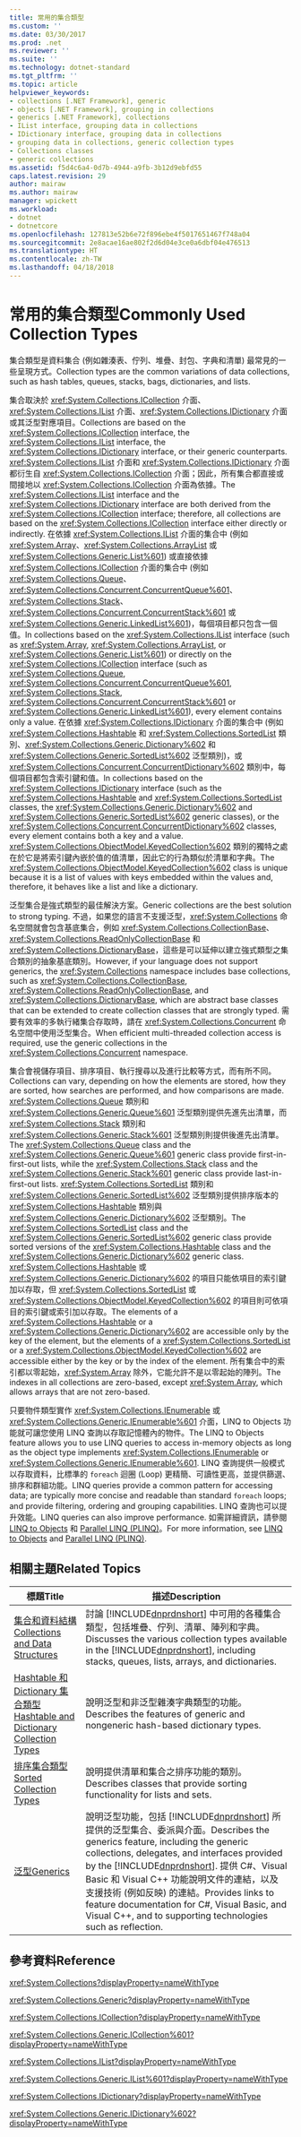 ```yaml
---
title: 常用的集合類型
ms.custom: ''
ms.date: 03/30/2017
ms.prod: .net
ms.reviewer: ''
ms.suite: ''
ms.technology: dotnet-standard
ms.tgt_pltfrm: ''
ms.topic: article
helpviewer_keywords:
- collections [.NET Framework], generic
- objects [.NET Framework], grouping in collections
- generics [.NET Framework], collections
- IList interface, grouping data in collections
- IDictionary interface, grouping data in collections
- grouping data in collections, generic collection types
- Collections classes
- generic collections
ms.assetid: f5d4c6a4-0d7b-4944-a9fb-3b12d9ebfd55
caps.latest.revision: 29
author: mairaw
ms.author: mairaw
manager: wpickett
ms.workload:
- dotnet
- dotnetcore
ms.openlocfilehash: 127813e52b6e72f896ebe4f5017651467f748a04
ms.sourcegitcommit: 2e8acae16ae802f2d6d04e3ce0a6dbf04e476513
ms.translationtype: HT
ms.contentlocale: zh-TW
ms.lasthandoff: 04/18/2018
---
```

# <a name="commonly-used-collection-types"></a><span data-ttu-id="92da9-102">常用的集合類型</span><span class="sxs-lookup"><span data-stu-id="92da9-102">Commonly Used Collection Types</span></span>
<span data-ttu-id="92da9-103">集合類型是資料集合 (例如雜湊表、佇列、堆疊、封包、字典和清單) 最常見的一些呈現方式。</span><span class="sxs-lookup"><span data-stu-id="92da9-103">Collection types are the common variations of data collections, such as hash tables, queues, stacks, bags, dictionaries, and lists.</span></span>  
  
 <span data-ttu-id="92da9-104">集合取決於 <xref:System.Collections.ICollection> 介面、<xref:System.Collections.IList> 介面、<xref:System.Collections.IDictionary> 介面或其泛型對應項目。</span><span class="sxs-lookup"><span data-stu-id="92da9-104">Collections are based on the <xref:System.Collections.ICollection> interface, the <xref:System.Collections.IList> interface, the <xref:System.Collections.IDictionary> interface, or their generic counterparts.</span></span> <span data-ttu-id="92da9-105"><xref:System.Collections.IList> 介面和 <xref:System.Collections.IDictionary> 介面都衍生自 <xref:System.Collections.ICollection> 介面；因此，所有集合都直接或間接地以 <xref:System.Collections.ICollection> 介面為依據。</span><span class="sxs-lookup"><span data-stu-id="92da9-105">The <xref:System.Collections.IList> interface and the <xref:System.Collections.IDictionary> interface are both derived from the <xref:System.Collections.ICollection> interface; therefore, all collections are based on the <xref:System.Collections.ICollection> interface either directly or indirectly.</span></span> <span data-ttu-id="92da9-106">在依據 <xref:System.Collections.IList> 介面的集合中 (例如 <xref:System.Array>、<xref:System.Collections.ArrayList> 或 <xref:System.Collections.Generic.List%601>) 或直接依據 <xref:System.Collections.ICollection> 介面的集合中 (例如 <xref:System.Collections.Queue>、<xref:System.Collections.Concurrent.ConcurrentQueue%601>、<xref:System.Collections.Stack>、<xref:System.Collections.Concurrent.ConcurrentStack%601> 或 <xref:System.Collections.Generic.LinkedList%601>)，每個項目都只包含一個值。</span><span class="sxs-lookup"><span data-stu-id="92da9-106">In collections based on the <xref:System.Collections.IList> interface (such as <xref:System.Array>, <xref:System.Collections.ArrayList>, or <xref:System.Collections.Generic.List%601>) or directly on the <xref:System.Collections.ICollection> interface (such as <xref:System.Collections.Queue>, <xref:System.Collections.Concurrent.ConcurrentQueue%601>, <xref:System.Collections.Stack>, <xref:System.Collections.Concurrent.ConcurrentStack%601> or <xref:System.Collections.Generic.LinkedList%601>), every element contains only a value.</span></span> <span data-ttu-id="92da9-107">在依據 <xref:System.Collections.IDictionary> 介面的集合中 (例如 <xref:System.Collections.Hashtable> 和 <xref:System.Collections.SortedList> 類別、<xref:System.Collections.Generic.Dictionary%602> 和 <xref:System.Collections.Generic.SortedList%602> 泛型類別)，或 <xref:System.Collections.Concurrent.ConcurrentDictionary%602> 類別中，每個項目都包含索引鍵和值。</span><span class="sxs-lookup"><span data-stu-id="92da9-107">In collections based on the <xref:System.Collections.IDictionary> interface (such as the <xref:System.Collections.Hashtable> and <xref:System.Collections.SortedList> classes, the <xref:System.Collections.Generic.Dictionary%602> and <xref:System.Collections.Generic.SortedList%602> generic classes), or the <xref:System.Collections.Concurrent.ConcurrentDictionary%602> classes, every element contains both a key and a value.</span></span>  <span data-ttu-id="92da9-108"><xref:System.Collections.ObjectModel.KeyedCollection%602> 類別的獨特之處在於它是將索引鍵內嵌於值的值清單，因此它的行為類似於清單和字典。</span><span class="sxs-lookup"><span data-stu-id="92da9-108">The <xref:System.Collections.ObjectModel.KeyedCollection%602> class is unique because it is a list of values with keys embedded within the values and, therefore, it behaves like a list and like a dictionary.</span></span>  
  
 <span data-ttu-id="92da9-109">泛型集合是強式類型的最佳解決方案。</span><span class="sxs-lookup"><span data-stu-id="92da9-109">Generic collections are the best solution to strong typing.</span></span> <span data-ttu-id="92da9-110">不過，如果您的語言不支援泛型，<xref:System.Collections> 命名空間就會包含基底集合，例如 <xref:System.Collections.CollectionBase>、<xref:System.Collections.ReadOnlyCollectionBase> 和 <xref:System.Collections.DictionaryBase>，這些是可以延伸以建立強式類型之集合類別的抽象基底類別。</span><span class="sxs-lookup"><span data-stu-id="92da9-110">However, if your language does not support generics, the <xref:System.Collections> namespace includes base collections, such as <xref:System.Collections.CollectionBase>, <xref:System.Collections.ReadOnlyCollectionBase>, and <xref:System.Collections.DictionaryBase>, which are abstract base classes that can be extended to create collection classes that are strongly typed.</span></span> <span data-ttu-id="92da9-111">需要有效率的多執行緒集合存取時，請在 <xref:System.Collections.Concurrent> 命名空間中使用泛型集合。</span><span class="sxs-lookup"><span data-stu-id="92da9-111">When efficient multi-threaded collection access is required, use the generic collections in the <xref:System.Collections.Concurrent> namespace.</span></span>  
  
 <span data-ttu-id="92da9-112">集合會視儲存項目、排序項目、執行搜尋以及進行比較等方式，而有所不同。</span><span class="sxs-lookup"><span data-stu-id="92da9-112">Collections can vary, depending on how the elements are stored, how they are sorted, how searches are performed, and how comparisons are made.</span></span> <span data-ttu-id="92da9-113"><xref:System.Collections.Queue> 類別和 <xref:System.Collections.Generic.Queue%601> 泛型類別提供先進先出清單，而 <xref:System.Collections.Stack> 類別和 <xref:System.Collections.Generic.Stack%601> 泛型類別則提供後進先出清單。</span><span class="sxs-lookup"><span data-stu-id="92da9-113">The <xref:System.Collections.Queue> class and the <xref:System.Collections.Generic.Queue%601> generic class provide first-in-first-out lists, while the <xref:System.Collections.Stack> class and the <xref:System.Collections.Generic.Stack%601> generic class provide last-in-first-out lists.</span></span> <span data-ttu-id="92da9-114"><xref:System.Collections.SortedList> 類別和 <xref:System.Collections.Generic.SortedList%602> 泛型類別提供排序版本的 <xref:System.Collections.Hashtable> 類別與 <xref:System.Collections.Generic.Dictionary%602> 泛型類別。</span><span class="sxs-lookup"><span data-stu-id="92da9-114">The <xref:System.Collections.SortedList> class and the <xref:System.Collections.Generic.SortedList%602> generic class provide sorted versions of the <xref:System.Collections.Hashtable> class and the <xref:System.Collections.Generic.Dictionary%602> generic class.</span></span> <span data-ttu-id="92da9-115"><xref:System.Collections.Hashtable> 或 <xref:System.Collections.Generic.Dictionary%602> 的項目只能依項目的索引鍵加以存取，但 <xref:System.Collections.SortedList> 或 <xref:System.Collections.ObjectModel.KeyedCollection%602> 的項目則可依項目的索引鍵或索引加以存取。</span><span class="sxs-lookup"><span data-stu-id="92da9-115">The elements of a <xref:System.Collections.Hashtable> or a <xref:System.Collections.Generic.Dictionary%602> are accessible only by the key of the element, but the elements of a <xref:System.Collections.SortedList> or a <xref:System.Collections.ObjectModel.KeyedCollection%602> are accessible either by the key or by the index of the element.</span></span> <span data-ttu-id="92da9-116">所有集合中的索引都以零起始，<xref:System.Array> 除外，它能允許不是以零起始的陣列。</span><span class="sxs-lookup"><span data-stu-id="92da9-116">The indexes in all collections are zero-based, except <xref:System.Array>, which allows arrays that are not zero-based.</span></span>  
  
 <span data-ttu-id="92da9-117">只要物件類型實作 <xref:System.Collections.IEnumerable> 或 <xref:System.Collections.Generic.IEnumerable%601> 介面，LINQ to Objects 功能就可讓您使用 LINQ 查詢以存取記憶體內的物件。</span><span class="sxs-lookup"><span data-stu-id="92da9-117">The LINQ to Objects feature allows you to use LINQ queries to access in-memory objects as long as the object type implements <xref:System.Collections.IEnumerable> or <xref:System.Collections.Generic.IEnumerable%601>.</span></span> <span data-ttu-id="92da9-118">LINQ 查詢提供一般模式以存取資料，比標準的 `foreach` 迴圈 (Loop) 更精簡、可讀性更高，並提供篩選、排序和群組功能。</span><span class="sxs-lookup"><span data-stu-id="92da9-118">LINQ queries provide a common pattern for accessing data; are typically more concise and readable than standard `foreach` loops; and provide filtering, ordering and grouping capabilities.</span></span> <span data-ttu-id="92da9-119">LINQ 查詢也可以提升效能。</span><span class="sxs-lookup"><span data-stu-id="92da9-119">LINQ queries can also improve performance.</span></span> <span data-ttu-id="92da9-120">如需詳細資訊，請參閱 [LINQ to Objects](https://msdn.microsoft.com/library/73cafe73-37cf-46e7-bfa7-97c7eea7ced9) 和 [Parallel LINQ (PLINQ)](../../../docs/standard/parallel-programming/parallel-linq-plinq.md)。</span><span class="sxs-lookup"><span data-stu-id="92da9-120">For more information, see [LINQ to Objects](https://msdn.microsoft.com/library/73cafe73-37cf-46e7-bfa7-97c7eea7ced9) and [Parallel LINQ (PLINQ)](../../../docs/standard/parallel-programming/parallel-linq-plinq.md).</span></span>  
  
## <a name="related-topics"></a><span data-ttu-id="92da9-121">相關主題</span><span class="sxs-lookup"><span data-stu-id="92da9-121">Related Topics</span></span>  
  
|<span data-ttu-id="92da9-122">標題</span><span class="sxs-lookup"><span data-stu-id="92da9-122">Title</span></span>|<span data-ttu-id="92da9-123">描述</span><span class="sxs-lookup"><span data-stu-id="92da9-123">Description</span></span>|  
|-----------|-----------------|  
|[<span data-ttu-id="92da9-124">集合和資料結構</span><span class="sxs-lookup"><span data-stu-id="92da9-124">Collections and Data Structures</span></span>](../../../docs/standard/collections/index.md)|<span data-ttu-id="92da9-125">討論 [!INCLUDE[dnprdnshort](../../../includes/dnprdnshort-md.md)] 中可用的各種集合類型，包括堆疊、佇列、清單、陣列和字典。</span><span class="sxs-lookup"><span data-stu-id="92da9-125">Discusses the various collection types available in the [!INCLUDE[dnprdnshort](../../../includes/dnprdnshort-md.md)], including stacks, queues, lists, arrays, and dictionaries.</span></span>|  
|[<span data-ttu-id="92da9-126">Hashtable 和 Dictionary 集合類型</span><span class="sxs-lookup"><span data-stu-id="92da9-126">Hashtable and Dictionary Collection Types</span></span>](../../../docs/standard/collections/hashtable-and-dictionary-collection-types.md)|<span data-ttu-id="92da9-127">說明泛型和非泛型雜湊字典類型的功能。</span><span class="sxs-lookup"><span data-stu-id="92da9-127">Describes the features of generic and nongeneric hash-based dictionary types.</span></span>|  
|[<span data-ttu-id="92da9-128">排序集合類型</span><span class="sxs-lookup"><span data-stu-id="92da9-128">Sorted Collection Types</span></span>](../../../docs/standard/collections/sorted-collection-types.md)|<span data-ttu-id="92da9-129">說明提供清單和集合之排序功能的類別。</span><span class="sxs-lookup"><span data-stu-id="92da9-129">Describes classes that provide sorting functionality for lists and sets.</span></span>|  
|[<span data-ttu-id="92da9-130">泛型</span><span class="sxs-lookup"><span data-stu-id="92da9-130">Generics</span></span>](../../../docs/standard/generics/index.md)|<span data-ttu-id="92da9-131">說明泛型功能，包括 [!INCLUDE[dnprdnshort](../../../includes/dnprdnshort-md.md)] 所提供的泛型集合、委派與介面。</span><span class="sxs-lookup"><span data-stu-id="92da9-131">Describes the generics feature, including the generic collections, delegates, and interfaces provided by the [!INCLUDE[dnprdnshort](../../../includes/dnprdnshort-md.md)].</span></span> <span data-ttu-id="92da9-132">提供 C#、Visual Basic 和 Visual C++ 功能說明文件的連結，以及支援技術 (例如反映) 的連結。</span><span class="sxs-lookup"><span data-stu-id="92da9-132">Provides links to feature documentation for C#, Visual Basic, and Visual C++, and to supporting technologies such as reflection.</span></span>|  
  
## <a name="reference"></a><span data-ttu-id="92da9-133">參考資料</span><span class="sxs-lookup"><span data-stu-id="92da9-133">Reference</span></span>  
 <xref:System.Collections?displayProperty=nameWithType>  
  
 <xref:System.Collections.Generic?displayProperty=nameWithType>  
  
 <xref:System.Collections.ICollection?displayProperty=nameWithType>  
  
 <xref:System.Collections.Generic.ICollection%601?displayProperty=nameWithType>  
  
 <xref:System.Collections.IList?displayProperty=nameWithType>  
  
 <xref:System.Collections.Generic.IList%601?displayProperty=nameWithType>  
  
 <xref:System.Collections.IDictionary?displayProperty=nameWithType>  
  
 <xref:System.Collections.Generic.IDictionary%602?displayProperty=nameWithType>
